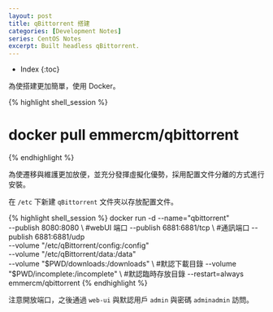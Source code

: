 ```yaml
---
layout: post
title: qBittorrent 搭建
categories: [Development Notes]
series: CentOS Notes
excerpt: Built headless qBittorrent.
---
```

* Index
{:toc}

為使搭建更加簡單，使用 Docker。

{% highlight shell_session %}
# docker pull emmercm/qbittorrent
{% endhighlight %}

為使遷移與維護更加放便，並充分發揮虛擬化優勢，採用配置文件分離的方式進行安裝。

在 `/etc` 下新建 `qBittorrent` 文件夾以存放配置文件。

{% highlight shell_session %}
docker run -d --name="qbittorrent" \
    --publish 8080:8080 \ #webUI 端口
    --publish 6881:6881/tcp \ #通訊端口
    --publish 6881:6881/udp \
    --volume "/etc/qBittorrent/config:/config" \
    --volume "/etc/qBittorrent/data:/data" \
    --volume "$PWD/downloads:/downloads" \ #默認下載目錄
    --volume "$PWD/incomplete:/incomplete" \ #默認臨時存放目錄
    --restart=always emmercm/qbittorrent
{% endhighlight %}

注意開放端口，之後通過 `web-ui` 與默認用戶 `admin` 與密碼 `adminadmin` 訪問。
